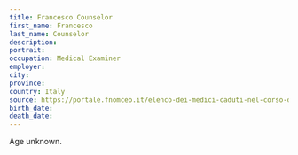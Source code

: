 ```yaml
---
title: Francesco Counselor
first_name: Francesco
last_name: Counselor
description: 
portrait: 
occupation: Medical Examiner
employer: 
city: 
province: 
country: Italy
source: https://portale.fnomceo.it/elenco-dei-medici-caduti-nel-corso-dellepidemia-di-covid-19/
birth_date: 
death_date: 
---
```


Age unknown.